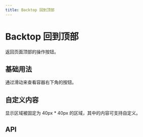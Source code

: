 ```yaml
---
title: Backtop 回到顶部
---
```


# Backtop 回到顶部

返回页面顶部的操作按钮。

## 基础用法

通过滑动来查看容器右下角的按钮。

<demo path="./def.vue" />

## 自定义内容

显示区域被固定为 40px * 40px 的区域，其中的内容可支持自定义。

<demo path="./customBacktop.vue" />

## API

<API src="./backtop.json" lang="zh"></API>